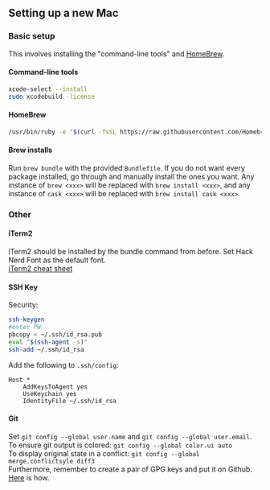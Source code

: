 ## Setting up a new Mac  

### Basic setup  
This involves installing the "command-line tools" and [HomeBrew](https://brew.sh/).  

#### Command-line tools
```bash
xcode-select --install
sudo xcodebuild -license
```

#### HomeBrew
```bash
/usr/bin/ruby -e "$(curl -fsSL https://raw.githubusercontent.com/Homebrew/install/master/install)"
```  

#### Brew installs  
Run `brew bundle` with the provided `Bundlefile`. If you do not want every
package installed, go through and manually install the ones you want. Any
instance of `brew <xxx>` will be replaced with `brew install <xxx>`, and any
instance of `cask <xxx>` will be replaced with `brew install cask <xxx>`.  

### Other  

#### iTerm2  
iTerm2 should be installed by the bundle command from before. Set Hack Nerd Font
as the default font.  
[iTerm2 cheat sheet](https://gist.github.com/wilsonmar/d2d00c3d54ffc36a05e29d2a695f5b3a)  

#### SSH Key  
Security:
```bash
ssh-keygen  
#enter PW  
pbcopy < ~/.ssh/id_rsa.pub
eval "$(ssh-agent -s)"
ssh-add ~/.ssh/id_rsa
```

Add the following to `.ssh/config`:
```
Host *
    AddKeysToAgent yes
    UseKeychain yes
    IdentityFile ~/.ssh/id_rsa
```  

#### Git  
Set `git config --global user.name` and `git config --global user.email`.  
To ensure git output is colored: `git config --global color.ui auto`  
To display original state in a conflict: `git config --global merge.conflictsyle diff3`  
Furthermore, remember to create a pair of GPG keys and put it on Github.
[Here](https://docs.github.com/en/github/authenticating-to-github/generating-a-new-gpg-key)
 is how.  
